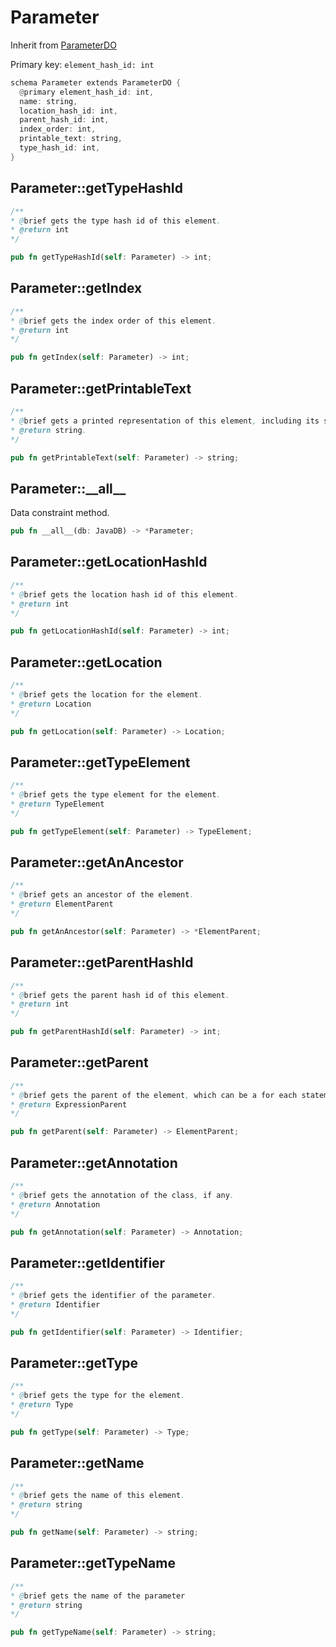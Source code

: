 # Parameter

Inherit from [ParameterDO](./ParameterDO.md)

Primary key: `element_hash_id: int`

```rust
schema Parameter extends ParameterDO {
  @primary element_hash_id: int,
  name: string,
  location_hash_id: int,
  parent_hash_id: int,
  index_order: int,
  printable_text: string,
  type_hash_id: int,
}
```
## Parameter::getTypeHashId

```java
/**
* @brief gets the type hash id of this element.
* @return int
*/
```
```rust
pub fn getTypeHashId(self: Parameter) -> int;
```
## Parameter::getIndex

```java
/**
* @brief gets the index order of this element.
* @return int
*/
```
```rust
pub fn getIndex(self: Parameter) -> int;
```
## Parameter::getPrintableText

```java
/**
* @brief gets a printed representation of this element, including its structure where applicable.
* @return string.
*/
```
```rust
pub fn getPrintableText(self: Parameter) -> string;
```
## Parameter::\_\_all\_\_

Data constraint method.

```rust
pub fn __all__(db: JavaDB) -> *Parameter;
```
## Parameter::getLocationHashId

```java
/**
* @brief gets the location hash id of this element.
* @return int
*/
```
```rust
pub fn getLocationHashId(self: Parameter) -> int;
```
## Parameter::getLocation

```java
/**
* @brief gets the location for the element.
* @return Location
*/
```
```rust
pub fn getLocation(self: Parameter) -> Location;
```
## Parameter::getTypeElement

```java
/**
* @brief gets the type element for the element.
* @return TypeElement
*/
```
```rust
pub fn getTypeElement(self: Parameter) -> TypeElement;
```
## Parameter::getAnAncestor

```java
/**
* @brief gets an ancestor of the element.
* @return ElementParent 
*/
```
```rust
pub fn getAnAncestor(self: Parameter) -> *ElementParent;
```
## Parameter::getParentHashId

```java
/**
* @brief gets the parent hash id of this element.
* @return int
*/
```
```rust
pub fn getParentHashId(self: Parameter) -> int;
```
## Parameter::getParent

```java
/**
* @brief gets the parent of the element, which can be a for each statement, lambda expression, a callable, or a catch clause section.
* @return ExpressionParent 
*/
```
```rust
pub fn getParent(self: Parameter) -> ElementParent;
```
## Parameter::getAnnotation

```java
/**
* @brief gets the annotation of the class, if any.
* @return Annotation 
*/
```
```rust
pub fn getAnnotation(self: Parameter) -> Annotation;
```
## Parameter::getIdentifier

```java
/**
* @brief gets the identifier of the parameter. 
* @return Identifier 
*/
```
```rust
pub fn getIdentifier(self: Parameter) -> Identifier;
```
## Parameter::getType

```java
/**
* @brief gets the type for the element.
* @return Type
*/
```
```rust
pub fn getType(self: Parameter) -> Type;
```
## Parameter::getName

```java
/**
* @brief gets the name of this element.
* @return string
*/
```
```rust
pub fn getName(self: Parameter) -> string;
```
## Parameter::getTypeName

```java
/**
* @brief gets the name of the parameter
* @return string 
*/
```
```rust
pub fn getTypeName(self: Parameter) -> string;
```

